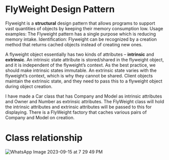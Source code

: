 # FlyWeight Design Pattern
Flyweight is a <b>structural</b> design pattern that allows programs to support vast quantities of objects by keeping their memory consumption low.
Usage examples: The Flyweight pattern has a single purpose which is reducing memory intake. 
Identification: Flyweight can be recognized by a creation method that returns cached objects instead of creating new ones.

A flyweight object essentially has two kinds of attributes – <b>intrinsic</b> and <b>extrinsic</b>.
An intrinsic state attribute is stored/shared in the flyweight object, and it is independent of the flyweight’s context. As the best practice, we should make intrinsic states immutable.
An extrinsic state varies with the flyweight’s context, which is why they cannot be shared. Client objects maintain the extrinsic state, and they need to pass this to a flyweight object during object creation.

I have made a Car class that has Company and Model as intrinsic attributes and Owner and Number as extrinsic attributes. The FlyWeight class will hold the intrinsic attributes and extrinsic attributes will be passed to this for displaying. There is a FlyWeight factory that caches various pairs of Company and Model on creation.

# Class relationship
![WhatsApp Image 2023-09-15 at 7 29 49 PM](https://github.com/nideez45/FlyWeightPatternDemo/assets/75631297/d6281260-2b14-41fd-a4cd-7d4e3592527d)
